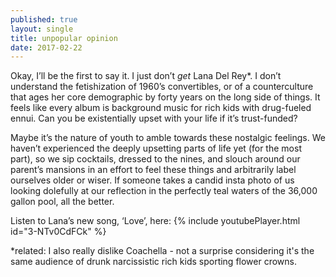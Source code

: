 ```yaml
---
published: true
layout: single
title: unpopular opinion 
date: 2017-02-22
---
```



Okay, I’ll be the first to say it. I just don’t *get* Lana Del Rey\*. I don’t understand the fetishization of 1960’s convertibles, or of a counterculture that ages her core demographic by forty years on the long side of things. It feels like every album is background music for rich kids with drug-fueled ennui. Can you be existentially upset with your life if it’s trust-funded? 

Maybe it’s the nature of youth to amble towards these nostalgic feelings. We haven’t experienced the deeply upsetting parts of life yet (for the most part), so we sip cocktails, dressed to the nines, and slouch around our parent’s mansions in an effort to feel these things and arbitrarily label ourselves older or wiser. If someone takes a candid insta photo of us looking dolefully at our reflection in the perfectly teal waters of the 36,000 gallon pool, all the better. 

Listen to Lana’s new song, ‘Love’, here: 
{% include youtubePlayer.html id="3-NTv0CdFCk" %}



\*related: I also really dislike Coachella - not a surprise considering it's the same audience of drunk narcissistic rich kids sporting flower crowns. 
